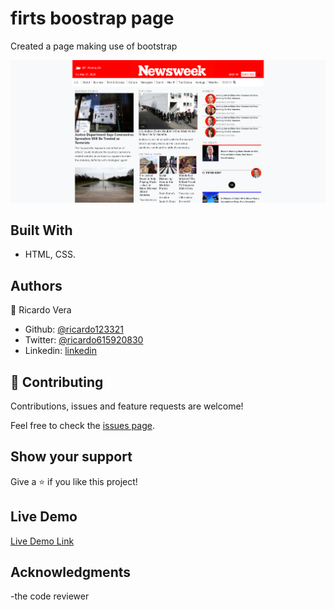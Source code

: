 # firts boostrap page

Created a page making use of bootstrap

![screenshot](./img-sc.png)

## Built With

- HTML, CSS.

## Authors

👤 Ricardo Vera

- Github: [@ricardo123321](https://github.com/ricardo123321)
- Twitter: [@ricardo615920830](https://twitter.com/ricardo615920830)
- Linkedin: [linkedin](https://www.linkedin.com/in/ricardo-vera-7381a81a2/)

## 🤝 Contributing

Contributions, issues and feature requests are welcome!

Feel free to check the [issues page](issues/).

## Show your support

Give a ⭐️ if you like this project!

## Live Demo
[Live Demo Link](https://raw.githack.com/ricardo123321/Using-Bootstrap/features/index.html)

## Acknowledgments

-the code reviewer
